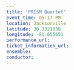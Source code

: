 ```yaml
---
title: 'PRISM Quartet'
event_time: 05:17 PM
location: Jacksonville
latitude: 30.3321838
longitude: -81.655651
performance_url: 
ticket_information_url: 
ensemble: 
conductor: 
---
```

